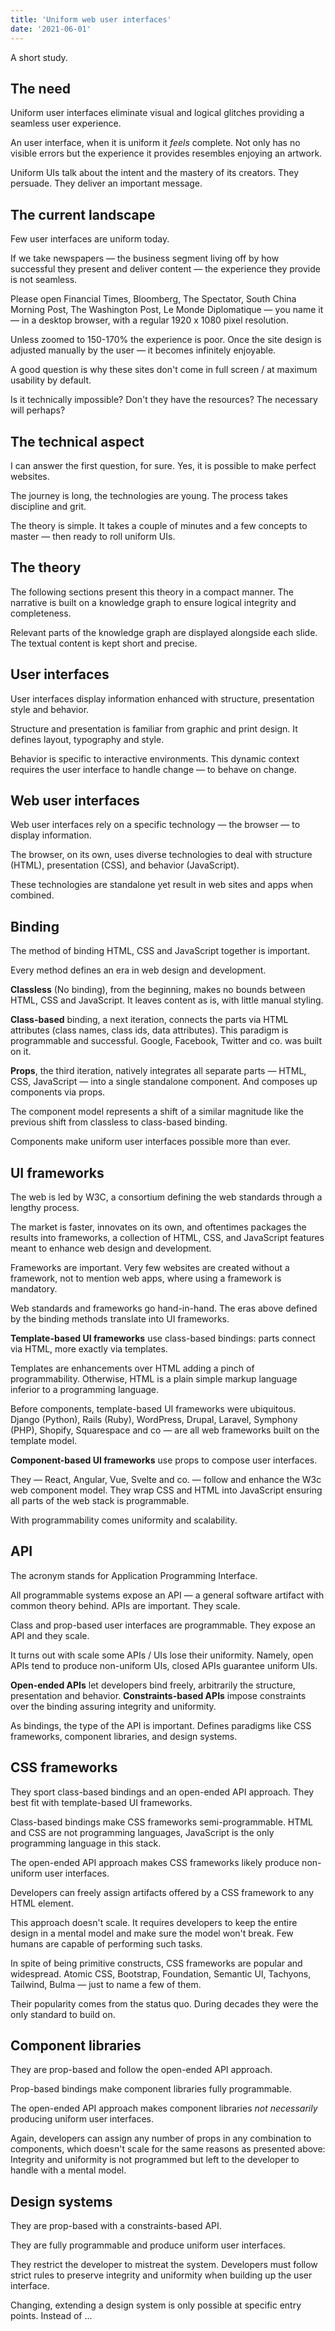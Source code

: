 ```yaml
---
title: 'Uniform web user interfaces'
date: '2021-06-01'
---
```


A short study.

<!--more-->

## The need

Uniform user interfaces eliminate visual and logical glitches providing a seamless user experience.

An user interface, when it is uniform it _feels_ complete. Not only has no visible errors but the experience it provides resembles enjoying an artwork.

Uniform UIs talk about the intent and the mastery of its creators. They persuade. They deliver an important message.

## The current landscape

Few user interfaces are uniform today.

If we take newspapers &mdash; the business segment living off by how successful they present and deliver content &mdash; the experience they provide is not seamless.

Please open Financial Times, Bloomberg, The Spectator, South China Morning Post, The Washington Post, Le Monde Diplomatique &mdash; you name it &mdash; in a desktop browser, with a regular 1920 x 1080 pixel resolution.

Unless zoomed to 150-170% the experience is poor. Once the site design is adjusted manually by the user &mdash; it becomes infinitely enjoyable.

A good question is why these sites don't come in full screen / at maximum usability by default.

Is it technically impossible? Don't they have the resources? The necessary will perhaps?

## The technical aspect

I can answer the first question, for sure. Yes, it is possible to make perfect websites.

The journey is long, the technologies are young. The process takes discipline and grit.

The theory is simple. It takes a couple of minutes and a few concepts to master &mdash; then ready to roll uniform UIs.

## The theory

The following sections present this theory in a compact manner. The narrative is built on a knowledge graph to ensure logical integrity and completeness.

Relevant parts of the knowledge graph are displayed alongside each slide. The textual content is kept short and precise.

## User interfaces

User interfaces display information enhanced with structure, presentation style and behavior.

Structure and presentation is familiar from graphic and print design. It defines layout, typography and style.

Behavior is specific to interactive environments. This dynamic context requires the user interface to handle change &mdash; to behave on change.

## Web user interfaces

Web user interfaces rely on a specific technology &mdash; the browser &mdash; to display information.

The browser, on its own, uses diverse technologies to deal with structure (HTML), presentation (CSS), and behavior (JavaScript).

These technologies are standalone yet result in web sites and apps when combined.

## Binding

The method of binding HTML, CSS and JavaScript together is important.

Every method defines an era in web design and development.

**Classless** (No binding), from the beginning, makes no bounds between HTML, CSS and JavaScript. It leaves content as is, with little manual styling.

**Class-based** binding, a next iteration, connects the parts via HTML attributes (class names, class ids, data attributes). This paradigm is programmable and successful. Google, Facebook, Twitter and co. was built on it.

**Props**, the third iteration, natively integrates all separate parts &mdash; HTML, CSS, JavaScript &mdash; into a single standalone component. And composes up components via props.

The component model represents a shift of a similar magnitude like the previous shift from classless to class-based binding.

Components make uniform user interfaces possible more than ever.

## UI frameworks

The web is led by W3C, a consortium defining the web standards through a lengthy process.

The market is faster, innovates on its own, and oftentimes packages the results into frameworks, a collection of HTML, CSS, and JavaScript features meant to enhance web design and development.

Frameworks are important. Very few websites are created without a framework, not to mention web apps, where using a framework is mandatory.

Web standards and frameworks go hand-in-hand. The eras above defined by the binding methods translate into UI frameworks.

**Template-based UI frameworks** use class-based bindings: parts connect via HTML, more exactly via templates.

Templates are enhancements over HTML adding a pinch of programmability. Otherwise, HTML is a plain simple markup language inferior to a programming language.

Before components, template-based UI frameworks were ubiquitous. Django (Python), Rails (Ruby), WordPress, Drupal, Laravel, Symphony (PHP), Shopify, Squarespace and co &mdash; are all web frameworks built on the template model.

**Component-based UI frameworks** use props to compose user interfaces.

They &mdash; React, Angular, Vue, Svelte and co. &mdash; follow and enhance the W3c web component model. They wrap CSS and HTML into JavaScript ensuring all parts of the web stack is programmable.

With programmability comes uniformity and scalability.

## API

The acronym stands for Application Programming Interface.

All programmable systems expose an API &mdash; a general software artifact with common theory behind. APIs are important. They scale.

Class and prop-based user interfaces are programmable. They expose an API and they scale.

It turns out with scale some APIs / UIs lose their uniformity. Namely, open APIs tend to produce non-uniform UIs, closed APIs guarantee uniform UIs.

**Open-ended APIs** let developers bind freely, arbitrarily the structure, presentation and behavior. **Constraints-based APIs** impose constraints over the binding assuring integrity and uniformity.

As bindings, the type of the API is important. Defines paradigms like CSS frameworks, component libraries, and design systems.

## CSS frameworks

They sport class-based bindings and an open-ended API approach. They best fit with template-based UI frameworks.

Class-based bindings make CSS frameworks semi-programmable. HTML and CSS are not programming languages, JavaScript is the only programming language in this stack.

The open-ended API approach makes CSS frameworks likely produce non-uniform user interfaces.

Developers can freely assign artifacts offered by a CSS framework to any HTML element.

This approach doesn't scale. It requires developers to keep the entire design in a mental model and make sure the model won't break. Few humans are capable of performing such tasks.

In spite of being primitive constructs, CSS frameworks are popular and widespread. Atomic CSS, Bootstrap, Foundation, Semantic UI, Tachyons, Tailwind, Bulma &mdash; just to name a few of them.

Their popularity comes from the status quo. During decades they were the only standard to build on.

## Component libraries

They are prop-based and follow the open-ended API approach.

Prop-based bindings make component libraries fully programmable.

The open-ended API approach makes component libraries _not necessarily_ producing uniform user interfaces.

Again, developers can assign any number of props in any combination to components, which doesn't scale for the same reasons as presented above: Integrity and uniformity is not programmed but left to the developer to handle with a mental model.

## Design systems

They are prop-based with a constraints-based API.

They are fully programmable and produce uniform user interfaces.

They restrict the developer to mistreat the system. Developers must follow strict rules to preserve integrity and uniformity when building up the user interface.

Changing, extending a design system is only possible at specific entry points. Instead of ...
